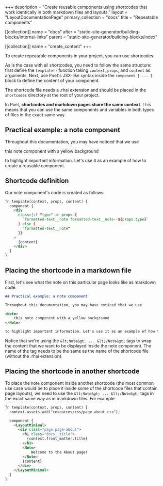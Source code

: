 +++
description = "Create reusable components using shortcodes that work identically in both markdown files and layouts."
layout = "LayoutDocumentationPage"
primary_collection = "docs"
title = "Repeatable components"

[[collection]]
name = "docs"
after = "static-site-generator/building-blocks/internal-links"
parent = "static-site-generator/building-blocks/index"

[[collection]]
name = "create_content"
+++

To create repeatable components in your project, you can use shortcodes.

As is the case with all shortcodes, you need to follow the same structure: first define the `template()` function taking `context`, `props`, and `content` as arguments. Next, use Poet's JSX-like syntax inside the `component { ... }` block to define the content of your component.

The shortcode file needs a .rhai extension and should be placed in the `shortcodes` directory at the root of your project.

In Poet, **shortcodes and markdown pages share the same context**. This means that you can use the same components and variables in both types of files in the exact same way. 

## Practical example: a note component

Throughout this documentation, you may have noticed that we use 

<Note> 
    this note component with a yellow background
</Note>

to highlight important information. Let's use it as an example of how to create a reusable component.

## Shortcode definition

Our note component's code is created as follows:

```html label:"rhai"
fn template(context, props, content) {
  component {
    <div
      class={if "type" in props {
        `formatted-text__note formatted-text__note--${props.type}`
      } else {
        "formatted-text__note"
      }}
    >
      {content}
    </div>
  }
}
```

## Placing the shortcode in a markdown file

First, let's see what the note on this particular page looks like as markdown code:

```markdown
## Practical example: a note component

Throughout this documentation, you may have noticed that we use 

<Note> 
    this note component with a yellow background
</Note>

to highlight important information. Let's use it as an example of how to create a reusable component.
```

Notice that we're using the `&lt;Note&gt; ... &lt;/Note&gt;` tags to wrap the content that we want to be displayed inside the note component. The name of the tag needs to be the same as the name of the shortcode file (without the .rhai extension).

## Placing the shortcode in another shortcode

To place the note component inside another shortcode (the most common use case would be to place it inside some of the shortcode files that contain page layouts), we need to use the `&lt;Note&gt; ... &lt;/Note&gt;` tags in the exact same way as in markdown files. For example:

```html label:"rhai"
fn template(context, props, content) {
  context.assets.add("resources/css/page-about.css");

  component {
    <LayoutMinimal>
      <div class="page page-about">
        <h1 class="docs__title">
          {context.front_matter.title}
        </h1>
        <Note> 
            Welcome to the About page!
        </Note>       
        {content}
      </div>
    </LayoutMinimal>
  }
}
```
